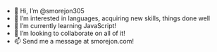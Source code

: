- 👋 Hi, I’m @smorejon305
- 👀 I’m interested in languages, acquiring new skills, things done well 
- 🌱 I’m currently learning JavaScript! 
- 💞️ I’m looking to collaborate on all of it! 
- 📫 Send me a message at smorejon.com!                                                                                                     

<!---
smorejon305/smorejon305 is a ✨ special ✨ repository because its `README.md` (this file) appears on your GitHub profile.
You can click the Preview link to take a look at your changes.
--->
